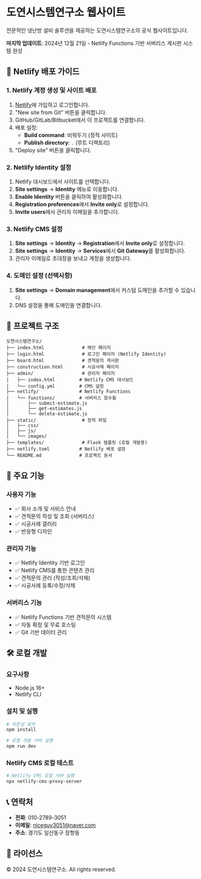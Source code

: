 # 도연시스템연구소 웹사이트

전문적인 냉난방 설비 솔루션을 제공하는 도연시스템연구소의 공식 웹사이트입니다.

**마지막 업데이트**: 2024년 12월 21일 - Netlify Functions 기반 서버리스 게시판 시스템 완성

## 🚀 Netlify 배포 가이드

### 1. Netlify 계정 생성 및 사이트 배포

1. [Netlify](https://netlify.com)에 가입하고 로그인합니다.
2. "New site from Git" 버튼을 클릭합니다.
3. GitHub/GitLab/Bitbucket에서 이 프로젝트를 연결합니다.
4. 배포 설정:
   - **Build command**: 비워두기 (정적 사이트)
   - **Publish directory**: `.` (루트 디렉토리)
5. "Deploy site" 버튼을 클릭합니다.

### 2. Netlify Identity 설정

1. Netlify 대시보드에서 사이트를 선택합니다.
2. **Site settings** → **Identity** 메뉴로 이동합니다.
3. **Enable Identity** 버튼을 클릭하여 활성화합니다.
4. **Registration preferences**에서 **Invite only**로 설정합니다.
5. **Invite users**에서 관리자 이메일을 추가합니다.

### 3. Netlify CMS 설정

1. **Site settings** → **Identity** → **Registration**에서 **Invite only**로 설정합니다.
2. **Site settings** → **Identity** → **Services**에서 **Git Gateway**를 활성화합니다.
3. 관리자 이메일로 초대장을 보내고 계정을 생성합니다.

### 4. 도메인 설정 (선택사항)

1. **Site settings** → **Domain management**에서 커스텀 도메인을 추가할 수 있습니다.
2. DNS 설정을 통해 도메인을 연결합니다.

## 📁 프로젝트 구조

```
도연시스템연구소/
├── index.html              # 메인 페이지
├── login.html              # 로그인 페이지 (Netlify Identity)
├── board.html              # 견적문의 게시판
├── construction.html       # 시공사례 페이지
├── admin/                  # 관리자 페이지
│   ├── index.html         # Netlify CMS 대시보드
│   └── config.yml         # CMS 설정
├── netlify/               # Netlify Functions
│   └── functions/         # 서버리스 함수들
│       ├── submit-estimate.js
│       ├── get-estimates.js
│       └── delete-estimate.js
├── static/                 # 정적 파일
│   ├── css/
│   ├── js/
│   └── images/
├── templates/              # Flask 템플릿 (로컬 개발용)
├── netlify.toml           # Netlify 배포 설정
└── README.md              # 프로젝트 문서
```

## 🔧 주요 기능

### 사용자 기능
- ✅ 회사 소개 및 서비스 안내
- ✅ 견적문의 작성 및 조회 (서버리스)
- ✅ 시공사례 갤러리
- ✅ 반응형 디자인

### 관리자 기능
- ✅ Netlify Identity 기반 로그인
- ✅ Netlify CMS를 통한 콘텐츠 관리
- ✅ 견적문의 관리 (작성/조회/삭제)
- ✅ 시공사례 등록/수정/삭제

### 서버리스 기능
- ✅ Netlify Functions 기반 견적문의 시스템
- ✅ 자동 확장 및 무료 호스팅
- ✅ Git 기반 데이터 관리

## 🛠️ 로컬 개발

### 요구사항
- Node.js 16+
- Netlify CLI

### 설치 및 실행

```bash
# 의존성 설치
npm install

# 로컬 개발 서버 실행
npm run dev
```

### Netlify CMS 로컬 테스트

```bash
# Netlify CMS 로컬 서버 실행
npx netlify-cms-proxy-server
```

## 📞 연락처

- **전화**: 010-2789-3051
- **이메일**: niceguy3051@naver.com
- **주소**: 경기도 일산동구 장항동

## 📄 라이선스

© 2024 도연시스템연구소. All rights reserved. 